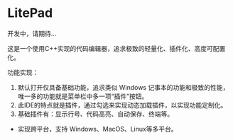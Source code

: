 # LitePad

开发中，请期待...

这是一个使用C++实现的代码编辑器，追求极致的轻量化、插件化、高度可配置化。

功能实现：

1. 默认打开仅具备基础功能，追求类似 Windows 记事本的功能和极致的性能，唯一多的功能就是菜单栏中多一项“插件”按钮。
2. 此IDE的特点就是插件，通过勾选来实现动态加载插件，以实现功能定制化。
3. 基础插件有：显示行号、代码高亮、自动保存、终端等。

* 实现跨平台，支持 Windows、MacOS、Linux等多平台。
